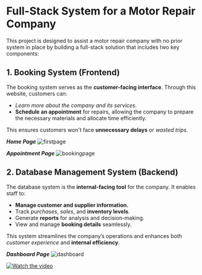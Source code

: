 # Full-Stack System for a Motor Repair Company  

This project is designed to assist a motor repair company with no prior system in place by building a full-stack solution that includes two key components:  

## 1. **Booking System (Frontend)**  
The booking system serves as the **customer-facing interface**. Through this website, customers can:  
- *Learn more about the company and its services.*  
- **Schedule an appointment** for repairs, allowing the company to prepare the necessary materials and allocate time efficiently.

This ensures customers won't face **unnecessary delays** or *wasted trips*.  

___Home Page___
![firstpage](https://github.com/user-attachments/assets/12763401-bca5-480c-adfd-498936a99255)

***Appointment Page***
![bookingpage](https://github.com/user-attachments/assets/7ccbb1d2-b72c-4ea7-bd44-b4971fefad18)


## 2. **Database Management System (Backend)**  
The database system is the **internal-facing tool** for the company. It enables staff to:  
- **Manage customer and supplier information.**  
- Track *purchases*, *sales*, and **inventory levels**.  
- Generate **reports** for analysis and decision-making.  
- View and manage **booking details** seamlessly.  

This system streamlines the company’s operations and enhances both *customer experience* and **internal efficiency**.

***Dashboard Page***
![dashboard](https://github.com/user-attachments/assets/614dbe85-517f-4f43-954b-0b393ced8bc9)

[![Watch the video](https://img.youtube.com/vi/B5qoIqxQi1g/maxresdefault.jpg)](https://youtu.be/B5qoIqxQi1g)

